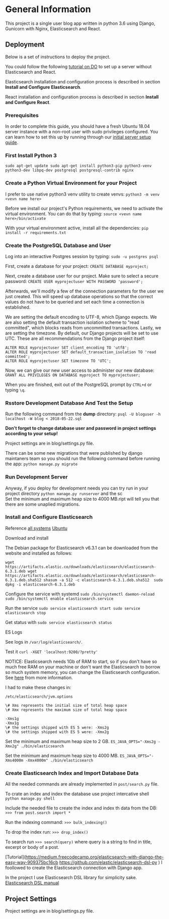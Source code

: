 # General Information

This project is a single user blog app written in python 3.6 using Django, Gunicorn with Nginx, Elasticsearch and React.

## Deployment

Below is a set of instructions to deploy the project.

You could follow the following [tutorial on DO](https://www.digitalocean.com/community/tutorials/how-to-set-up-django-with-postgres-nginx-and-gunicorn-on-ubuntu-16-04) to set up a server without Elasticsearch and React.

Elasticsearch installation and configuration process is described in section **Install and Configure Elasticsearch**.

React installation and configuration process is described in section **Install and Configure React**.

### Prerequisites

In order to complete this guide, you should have a fresh Ubuntu 18.04 server instance with a non-root user with sudo privileges configured. You can learn how to set this up by running through our [initial server setup guide](https://www.digitalocean.com/community/tutorials/initial-server-setup-with-ubuntu-18-04).

### First Install Python 3

`
sudo apt-get update
sudo apt-get install python3-pip python3-venv python3-dev libpq-dev postgresql postgresql-contrib nginx
`

### Create a Python Virtual Environment for your Project

I prefer to use native python3 venv utility to create venvs:
`python3 -m venv <vevn name here>`

Before we install our project's Python requirements, we need to activate the virtual environment. You can do that by typing:
`source <vevn name here>/bin/activate`

With your virtual environment active, install all the dependencies:
`pip install -r requirements.txt`

### Create the PostgreSQL Database and User

Log into an interactive Postgres session by typing:
`sudo -u postgres psql`

First, create a database for your project:
`CREATE DATABASE myproject;`

Next, create a database user for our project. Make sure to select a secure password:
`CREATE USER myprojectuser WITH PASSWORD 'password';`

Afterwards, we'll modify a few of the connection parameters for the user we just created. This will speed up database operations so that the correct values do not have to be queried and set each time a connection is established.

We are setting the default encoding to UTF-8, which Django expects. We are also setting the default transaction isolation scheme to "read committed", which blocks reads from uncommitted transactions. Lastly, we are setting the timezone. By default, our Django projects will be set to use UTC. These are all recommendations from the Django project itself:
```
ALTER ROLE myprojectuser SET client_encoding TO 'utf8';
ALTER ROLE myprojectuser SET default_transaction_isolation TO 'read committed';
ALTER ROLE myprojectuser SET timezone TO 'UTC';
```

Now, we can give our new user access to administer our new database:
`GRANT ALL PRIVILEGES ON DATABASE myproject TO myprojectuser;`

When you are finished, exit out of the PostgreSQL prompt by `CTRL+d` or typing `\q`.


### Rsstore Development Database And Test the Setup

Run the following command from the **dump** directory:
`psql -U bloguser -h localhost -W blog < 2018-05-22.sql`

**Don't forget to change database user and password in project settings according to your setup!**

Project settings are in blog/settings.py file.

There can be some new migrations that were published by django maintaners team so you should run the following command before running the app:
`python manage.py migrate`

### Run Development Server

Anyway, if you deploy for development needs you can try run in your project directory
`python manage.py runserver`
and the sc	
Set the minimum and maximum heap size to 4000 MB.ript will tell you that there are some unaplied migrations.

### Install and Configure Elasticsearch


Reference
[all systems](https://www.elastic.co/guide/en/elasticsearch/reference/current/install-elasticsearch.html)
[Ubuntu](https://www.elastic.co/guide/en/elasticsearch/reference/current/deb.html)

Download and install

The Debian package for Elasticsearch v6.3.1 can be downloaded from the website and installed as follows:

`
wget https://artifacts.elastic.co/downloads/elasticsearch/elasticsearch-6.3.1.deb
wget https://artifacts.elastic.co/downloads/elasticsearch/elasticsearch-6.3.1.deb.sha512
shasum -a 512 -c elasticsearch-6.3.1.deb.sha512 
sudo dpkg -i elasticsearch-6.3.1.deb
`

Configure the service with systemd
`
sudo /bin/systemctl daemon-reload
sudo /bin/systemctl enable elasticsearch.service
`

Run the service
`
sudo service elasticsearch start
sudo service elasticsearch stop
`

Get status with
`
sudo service elasticsearch status
`

ES Logs

See logs in `/var/log/elasticsearch/`.

Test it
`
curl -XGET 'localhost:9200/?pretty'
`

NOTICE:
Elasticsearch needs 1Gb of RAM to start, so if you don't have so much free RAM on your machine or don't want the Elasticsearch to borrow so much system memory, you can change the Elasticsearch configuration. See [here](https://www.elastic.co/guide/en/elasticsearch/reference/current/heap-size.html) from more information.

I had to make these changes in:

`/etc/elasticsearch/jvm.options`

```
\# Xms represents the initial size of total heap space
\# Xmx represents the maximum size of total heap space

-Xms1g 
-Xmx1g 
\# the settings shipped with ES 5 were: -Xms2g
\# the settings shipped with ES 5 were: -Xmx2g
```

Set the minimum and maximum heap size to 2 GB.
`ES_JAVA_OPTS="-Xms2g -Xmx2g" ./bin/elasticsearch`
	
Set the minimum and maximum heap size to 4000 MB.
`ES_JAVA_OPTS="-Xms4000m -Xmx4000m" ./bin/elasticsearch`

### Create Elasticsearch Index and Import Database Data

All the needed commands are already implemented in `post/search.py` file.


To crate an index and index the database use project intercative shell
`python manage.py shell`

Include the needed file to create the index and index th data from the DB:
`>>> from post.search import *`

Run the indexing command:
`>>> bulk_indexing()`

To drop the index run:
`>>> drop_index()`

To search run
`>>> search(query)`
where query is a string to find in title, excerpt or body of a post.


[Tutorial](https://medium.freecodecamp.org/elasticsearch-with-django-the-easy-way-909375bc16cb
https://github.com/elastic/elasticsearch-dsl-py
) I foollowed to create the Elasticsearch connection with Django app.

In the project I use Elasticsearch DSL library for simplicity sake.
[Elasticsearch DSL manual](https://elasticsearch-dsl.readthedocs.io/en/latest/)

## Project Settings

Project settings are in blog/settings.py file.


